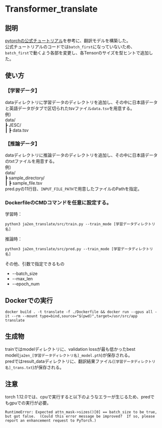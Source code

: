 # Transformer_translate
## 説明
[pytorchの公式チュートリアル](https://torch.classcat.com/2021/04/25/pytorch-1-8-tutorials-beginner-translation-transformer/)を参考に、翻訳モデルを構築した。  
公式チュートリアルのコードでは`batch_first`になっていないため、
`batch_first`で動くよう各部を変更し、各Tensorのサイズを型ヒントで追加した。  

## 使い方
### 【学習データ】
dataディレクトリに学習データのディレクトリを追加し、その中に日本語データと英語データがタブで区切られたtsvファイル`data.tsv`を用意する。  
例）  
data/  
┣ JESC/  
┃        ┣ data.tsv  

### 【推論データ】
dataディレクトリに推論データのディレクトリを追加し、その中に日本語データのtxtファイルを用意する。  
例）  
data/  
┣ sample_directory/  
┃        ┣ sample_file.tsv  
pred.pyの11行目、`INPUT_FILE_PATH`で用意したファイルのPathを指定。  

### DockerfileのCMDコマンドを任意に設定する。  
学習時：
```
python3 ja2en_translate/src/train.py --train_mode [学習データディレクトリ名]  
```
推論時：
```
python3 ja2en_translate/src/pred.py --train_mode [学習データディレクトリ名]  
```
その他、引数で指定できるもの  
- --batch_size
- --max_len
- --epoch_num

## Dockerでの実行
```
docker build . -t translate -f ./Dockerfile && docker run --gpus all -it --rm --mount type=bind,source="$(pwd)",target=/usr/src/app translate
```
## 生成物
trainではmodelディレクトリに、validation lossが最も低かったbest model(`ja2en_[学習データディレクトリ名]_model.pth`)が保存される。  
predではresult_dataディレクトリに、翻訳結果ファイル(`[学習データディレクトリ名]_trans.txt`)が保存される。  

## 注意
torch 1.12.0では、cpuで実行すると以下のようなエラーが生じるため、predでもgpuでの実行が必要。  
```
RuntimeError: Expected attn_mask->sizes()[0] == batch_size to be true, but got false.  (Could this error message be improved?  If so, please report an enhancement request to PyTorch.)
```